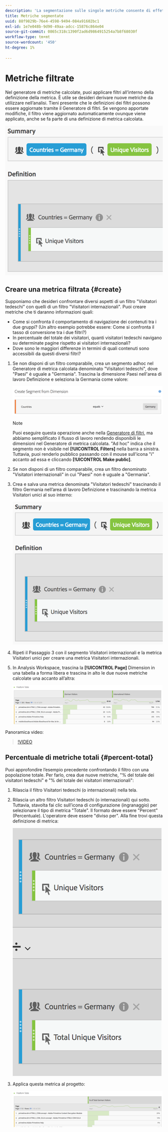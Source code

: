 ```yaml
---
description: 'La segmentazione sulle singole metriche consente di effettuare confronti tra metriche all’interno dello stesso rapporto. '
title: Metriche segmentate
uuid: 88f9829b-76e4-4598-9494-084a91602bc1
exl-id: 1e7e048b-9d90-49aa-adcc-15876c864e04
source-git-commit: 0865c318c1390f2ad6d9864915254a7b8f68030f
workflow-type: tm+mt
source-wordcount: '450'
ht-degree: 1%

---
```


# Metriche filtrate

Nel generatore di metriche calcolate, puoi applicare filtri all’interno della definizione della metrica. È utile se desideri derivare nuove metriche da utilizzare nell’analisi. Tieni presente che le definizioni dei filtri possono essere aggiornate tramite il Generatore di filtri. Se vengono apportate modifiche, il filtro viene aggiornato automaticamente ovunque viene applicato, anche se fa parte di una definizione di metrica calcolata.

![](assets/german-visitors.png)

## Creare una metrica filtrata {#create}

Supponiamo che desideri confrontare diversi aspetti di un filtro &quot;Visitatori tedeschi&quot; con quelli di un filtro &quot;Visitatori internazionali&quot;. Puoi creare metriche che ti daranno informazioni quali:

* Come si confronta il comportamento di navigazione dei contenuti tra i due gruppi? (Un altro esempio potrebbe essere: Come si confronta il tasso di conversione tra i due filtri?)
* In percentuale del totale dei visitatori, quanti visitatori tedeschi navigano su determinate pagine rispetto ai visitatori internazionali?
* Dove sono le maggiori differenze in termini di quali contenuti sono accessibili da questi diversi filtri?

1. Se non disponi di un filtro comparabile, crea un segmento adhoc nel Generatore di metrica calcolata denominato &quot;Visitatori tedeschi&quot;, dove &quot;Paesi&quot; è uguale a &quot;Germania&quot;. Trascina la dimensione Paesi nell&#39;area di lavoro Definizione e seleziona la Germania come valore:

   ![](assets/segment-from-dimension.png)

   >[!NOTE]
   >
   >Puoi eseguire questa operazione anche nella [Generatore di filtri](/help/components/filters/create-filters.md), ma abbiamo semplificato il flusso di lavoro rendendo disponibili le dimensioni nel Generatore di metrica calcolata. &quot;Ad hoc&quot; indica che il segmento non è visibile nel **[!UICONTROL Filters]** nella barra a sinistra. Tuttavia, puoi renderlo pubblico passando con il mouse sull&#39;icona &quot;i&quot; accanto ad essa e cliccando **[!UICONTROL Make public]**.

1. Se non disponi di un filtro comparabile, crea un filtro denominato &quot;Visitatori internazionali&quot; in cui &quot;Paesi&quot; non è uguale a &quot;Germania&quot;.
1. Crea e salva una metrica denominata &quot;Visitatori tedeschi&quot; trascinando il filtro Germania nell’area di lavoro Definizione e trascinando la metrica Visitatori unici al suo interno:

   ![](assets/german-visitors.png)

1. Ripeti il Passaggio 3 con il segmento Visitatori internazionali e la metrica Visitatori unici per creare una metrica Visitatori internazionali.
1. In Analysis Workspace, trascina la **[!UICONTROL Page]** Dimension in una tabella a forma libera e trascina in alto le due nuove metriche calcolate una accanto all’altra:

   ![](assets/workspace-pages.png)

Panoramica video:

>[!VIDEO](https://video.tv.adobe.com/v/25407/?quality=12)

## Percentuale di metriche totali {#percent-total}

Puoi approfondire l’esempio precedente confrontando il filtro con una popolazione totale. Per farlo, crea due nuove metriche, &quot;% del totale dei visitatori tedeschi&quot; e &quot;% del totale dei visitatori internazionali&quot;:

1. Rilascia il filtro Visitatori tedeschi (o internazionali) nella tela.
1. Rilascia un altro filtro Visitatori tedeschi (o internazionali) qui sotto. Tuttavia, stavolta fai clic sull’icona di configurazione (ingranaggio) per selezionare il tipo di metrica &quot;Totale&quot;. Il formato deve essere &quot;Percent&quot; (Percentuale). L&#39;operatore deve essere &quot;diviso per&quot;. Alla fine trovi questa definizione di metrica:

   ![](assets/cm_metric_total.png)

1. Applica questa metrica al progetto:

   ![](assets/cm_percent_total.png)
